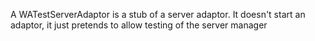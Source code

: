 A WATestServerAdaptor is a stub of a server adaptor. It doesn't start an adaptor, it just pretends to allow testing of the server manager